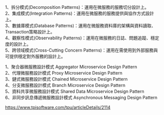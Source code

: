 1、拆分模式(Decomposition Patterns)：運用在微服務的服務切分設計上。   
2、集成模式(Integration Patterns)：運用在微服務的服務提供與協作方式設計上。   
3、數據庫模式(Database Patterns)：運用在微服務資料庫的架構與資料讀取、Transaction策略設計上。   
4、觀察性模式(Observability Patterns)：運用在微服務的日誌、問題追蹤、穩定度的設計上。   
5、跨领域模式(Cross-Cutting Concern Patterns)：運用在需使用到外部服務與可提供穩定對外服務的設計上。   


1、聚合器微服務設計模式 Aggregator Microservice Design Pattern   
2、代理微服務設計模式 Proxy Microservice Design Pattern   
3、鏈式微服務設計模式 Chained Microservice Design Pattern   
4、分支微服務設計模式 Branch Microservice Design Pattern   
5、資料共享微服務設計模式 Shared Data Microservice Design Pattern   
6、非同步訊息傳遞微服務設計模式 Asynchronous Messaging Design Pattern   


https://www.tpisoftware.com/tpu/articleDetails/2114
